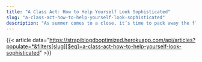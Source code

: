 ```yaml
---
title: "A Class Act: How to Help Yourself Look Sophisticated"
slug: "a-class-act-how-to-help-yourself-look-sophisticated"
description: "As summer comes to a close, it’s time to pack away the flip-flops and shorts, and pull out those expensive, polished shoes for an autumn of accomplishments."
---
```


{{< article data="https://strapiblogdboptimized.herokuapp.com/api/articles?populate=*&filters[slug][$eq]=a-class-act-how-to-help-yourself-look-sophisticated" >}}
